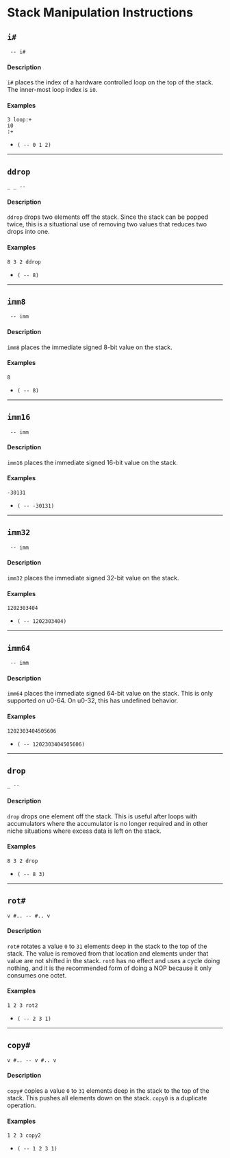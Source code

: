 # Stack Manipulation Instructions

## `i#`
` -- i#`

#### Description
`i#` places the index of a hardware controlled loop on the top of the stack. The inner-most loop index is `i0`.

#### Examples
```
3 loop:+
i0
:+
```
- `( -- 0 1 2)`

----------

## `ddrop`
`_ _ -- `

#### Description
`ddrop` drops two elements off the stack. Since the stack can be popped twice, this is a situational use of removing two values that reduces two drops into one.

#### Examples
```
8 3 2 ddrop
```
- `( -- 8)`

----------

## `imm8`
` -- imm`

#### Description
`imm8` places the immediate signed 8-bit value on the stack.

#### Examples
```
8
```
- `( -- 8)`

----------

## `imm16`
` -- imm`

#### Description
`imm16` places the immediate signed 16-bit value on the stack.

#### Examples
```
-30131
```
- `( -- -30131)`

----------

## `imm32`
` -- imm`

#### Description
`imm32` places the immediate signed 32-bit value on the stack.

#### Examples
```
1202303404
```
- `( -- 1202303404)`

----------

## `imm64`
` -- imm`

#### Description
`imm64` places the immediate signed 64-bit value on the stack. This is only supported on u0-64. On u0-32, this has undefined behavior.

#### Examples
```
1202303404505606
```
- `( -- 1202303404505606)`

----------

## `drop`
`_ -- `

#### Description
`drop` drops one element off the stack. This is useful after loops with accumulators where the accumulator is no longer required and in other niche situations where excess data is left on the stack.

#### Examples
```
8 3 2 drop
```
- `( -- 8 3)`

----------

## `rot#`
`v #.. -- #.. v`

#### Description
`rot#` rotates a value `0` to `31` elements deep in the stack to the top of the stack. The value is removed from that location and elements under that value are not shifted in the stack. `rot0` has no effect and uses a cycle doing nothing, and it is the recommended form of doing a NOP because it only consumes one octet.

#### Examples
```
1 2 3 rot2
```
- `( -- 2 3 1)`

----------

## `copy#`
`v #.. -- v #.. v`

#### Description
`copy#` copies a value `0` to `31` elements deep in the stack to the top of the stack. This pushes all elements down on the stack. `copy0` is a duplicate operation.

#### Examples
```
1 2 3 copy2
```
- `( -- 1 2 3 1)`
